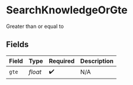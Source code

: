 # SearchKnowledgeOrGte

Greater than or equal to


## Fields

| Field              | Type               | Required           | Description        |
| ------------------ | ------------------ | ------------------ | ------------------ |
| `gte`              | *float*            | :heavy_check_mark: | N/A                |